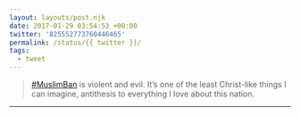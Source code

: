 ```yaml
---
layout: layouts/post.njk
date: 2017-01-29 03:54:53 +00:00
twitter: '825552773760446465'
permalink: /status/{{ twitter }}/
tags: 
  - tweet
---
```


> [#MuslimBan](https://twitter.com/hashtag/MuslimBan) is violent and evil. It’s one of the least Christ-like things I can imagine, antithesis to everything I love about this nation.

---
